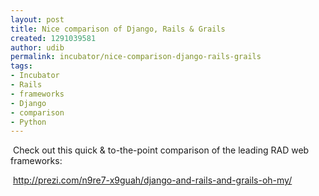 ```yaml
---
layout: post
title: Nice comparison of Django, Rails & Grails
created: 1291039581
author: udib
permalink: incubator/nice-comparison-django-rails-grails
tags:
- Incubator
- Rails
- frameworks
- Django
- comparison
- Python
---
```

<p>&nbsp;Check out this quick &amp; to-the-point comparison of the leading RAD web frameworks:</p>
<p>&nbsp;<a href="http://prezi.com/n9re7-x9guah/django-and-rails-and-grails-oh-my/">http://prezi.com/n9re7-x9guah/django-and-rails-and-grails-oh-my/</a></p>
<p>&nbsp;</p>
<p>&nbsp;</p>
<p>&nbsp;</p>
<p>&nbsp;</p>
